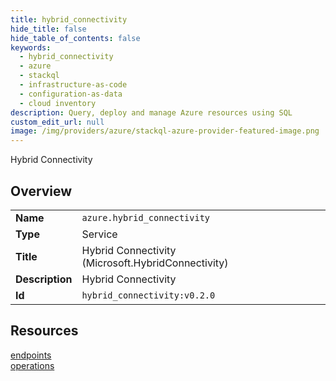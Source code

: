 ```yaml
---
title: hybrid_connectivity
hide_title: false
hide_table_of_contents: false
keywords:
  - hybrid_connectivity
  - azure
  - stackql
  - infrastructure-as-code
  - configuration-as-data
  - cloud inventory
description: Query, deploy and manage Azure resources using SQL
custom_edit_url: null
image: /img/providers/azure/stackql-azure-provider-featured-image.png
---
```

Hybrid Connectivity  
    

## Overview
<table><tbody>
<tr><td><b>Name</b></td><td><code>azure.hybrid_connectivity</code></td></tr>
<tr><td><b>Type</b></td><td>Service</td></tr>
<tr><td><b>Title</b></td><td>Hybrid Connectivity (Microsoft.HybridConnectivity)</td></tr>
<tr><td><b>Description</b></td><td>Hybrid Connectivity</td></tr>
<tr><td><b>Id</b></td><td><code>hybrid_connectivity:v0.2.0</code></td></tr>
</tbody></table>

## Resources
<div class="row">
<div class="providerDocColumn">
<a href="/providers/azure/hybrid_connectivity/endpoints/">endpoints</a><br />
</div>
<div class="providerDocColumn">
<a href="/providers/azure/hybrid_connectivity/operations/">operations</a><br />
</div>
</div>
